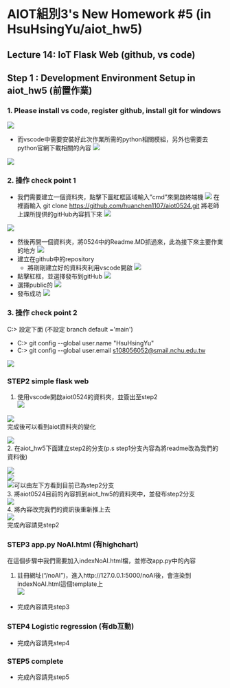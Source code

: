 # AIOT組別3's New Homework #5 (in HsuHsingYu/aiot_hw5)

## Lecture 14: IoT Flask Web (github, vs code)

## Step 1 : Development Environment Setup in aiot_hw5 (前置作業)
### 1. Please install vs code, register github, install git for windows
![](picture/pic1.png) 
* 而vscode中需要安裝好此次作業所需的python相關模組，另外也需要去python官網下載相關的內容
![](picture/python.png)

![](picture/官網python.png)
### 2. 操作 check point 1
*  我們需要建立一個資料夾，點擊下圖紅框區域輸入”cmd”來開啟終端機
![](picture/pic2.png)
在裡面輸入 git clone https://github.com/huanchen1107/aiot0524.git
將老師上課所提供的gitHub內容抓下來
![](picture/pic3.png)

![](picture/pic4.png)
* 然後再開一個資料夾，將0524中的Readme.MD抓過來，此為接下來主要作業的地方
![](picture/pic5.png)
* 建立在github中的repository
  * 將剛剛建立好的資料夾利用vscode開啟
![](picture/pic6.png)
* 點擊紅框，並選擇發布到gitHub
![](picture/pic7.png)
* 選擇public的
![](picture/pic8.png)
* 發布成功
![](picture/pic9.png)

### 3. 操作 check point 2
C:> 設定下面 (不設定 branch default ='main')
   * C:> git config --global user.name "HsuHsingYu"
   * C:> git config --global user.email s108056052@smail.nchu.edu.tw

![](picture/check_point_2.png)  

### STEP2 simple flask web
1. 使用vscode開啟aiot0524的資料夾，並簽出至step2  
![](picture/pic10.png)

![](picture/pic11.png)  
完成後可以看到aiot資料夾的變化  

![](picture/pic12.png)  
2. 在aiot_hw5下面建立step2的分支(p.s step1分支內容為將readme改為我們的資料後)  

![](picture/pic13.png)  
![](picture/pic14.png)  
![](picture/pic15.png)可以由左下方看到目前已為step2分支  
3. 將aiot0524目前的內容抓到aiot_hw5的資料夾中，並發布step2分支  
![](picture/pic16.png)  
4. 將內容改完我們的資訊後重新推上去  
![](picture/pic17.png)  
完成內容請見step2
### STEP3 app.py NoAI.html (有highchart)
在這個步驟中我們需要加入indexNoAI.html檔，並修改app.py中的內容  
1. 註冊網址(“/noAI”)，進入http://127.0.0.1:5000/noAI後，會渲染到indexNoAI.html這個template上  
![](picture/pic18.png)  

* 完成內容請見step3
### STEP4 Logistic regression (有db互動)
* 完成內容請見step4
### STEP5 complete
* 完成內容請見step5




